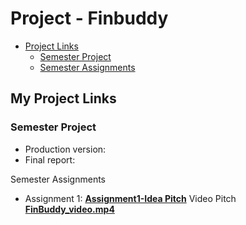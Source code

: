 # Project - Finbuddy

- [Project Links](#my-project-links)
  - [Semester Project](#semester-project)
  - [Semester Assignments](#semester-assignments)


## My Project Links

### Semester Project

- Production version: 
- Final report: 

Semester Assignments

- Assignment 1: [**Assignment1-Idea Pitch**]()<!-- omit in toc -->
  Video Pitch [**FinBuddy_video.mp4**]()<!--!-- omit in toc -->
      


